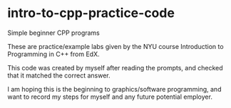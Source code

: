# intro-to-cpp-practice-code
Simple beginner CPP programs

These are practice/example labs given by the NYU course Introduction to Programming in C++ from EdX.

This code was created by myself after reading the prompts, and checked that it matched the correct answer. 

I am hoping this is the beginning to graphics/software programming, and want to record my steps for myself and any future potential employer.
